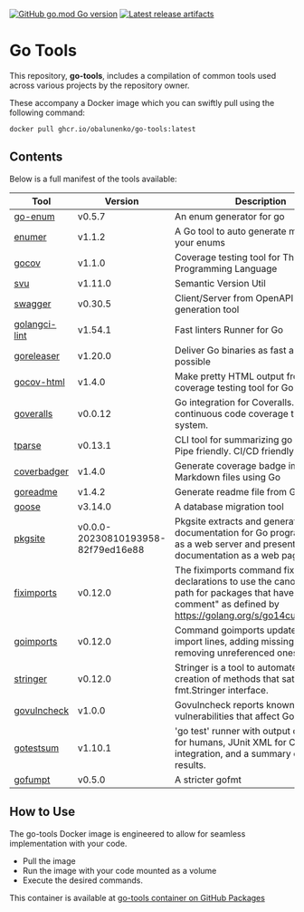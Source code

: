 [![GitHub go.mod Go version](https://img.shields.io/github/go-mod/go-version/obalunenko/go-tools)](https://github.com/obalunenko/go-tools/go.mod)
[![Latest release artifacts](https://img.shields.io/github/v/release/obalunenko/go-tools)](https://github.com/obalunenko/go-tools/releases/latest)

# Go Tools

This repository, **go-tools**,
includes a compilation of common tools used across various projects by the repository owner.

These accompany a Docker image which you can swiftly pull using the following command: 

```shell
docker pull ghcr.io/obalunenko/go-tools:latest
```

## Contents

Below is a full manifest of the tools available:


| Tool                                                       | Version                            | Description                                                                                                                                                                       |
|------------------------------------------------------------|------------------------------------|-----------------------------------------------------------------------------------------------------------------------------------------------------------------------------------|
| [go-enum](https://github.com/abice/go-enum)                | v0.5.7                             | An enum generator for go                                                                                                                                                          |
| [enumer](https://github.com/alvaroloes/enumer)             | v1.1.2                             | A Go tool to auto generate methods for your enums                                                                                                                                 |
| [gocov](https://github.com/axw/gocov)                      | v1.1.0                             | Coverage testing tool for The Go Programming Language                                                                                                                             |
| [svu](https://github.com/caarlos0/svu)                     | v1.11.0                            | Semantic Version Util                                                                                                                                                             |
| [swagger](https://github.com/go-swagger/go-swagger)        | v0.30.5                            | Client/Server from OpenAPI docs generation tool                                                                                                                                   |
| [golangci-lint](https://github.com/golangci/golangci-lint) | v1.54.1                            | Fast linters Runner for Go                                                                                                                                                        |
| [goreleaser](https://github.com/goreleaser/goreleaser)     | v1.20.0                            | Deliver Go binaries as fast and easily as possible                                                                                                                                |
| [gocov-html](https://github.com/matm/gocov-html)           | v1.4.0                             | Make pretty HTML output from gocov, a coverage testing tool for Go                                                                                                                |
| [goveralls](https://github.com/mattn/goveralls)            | v0.0.12                            | Go integration for Coveralls.io continuous code coverage tracking system.                                                                                                         |
| [tparse](https://github.com/mfridman/tparse)               | v0.13.1                            | CLI tool for summarizing go test output. Pipe friendly. CI/CD friendly.                                                                                                           |
| [coverbadger](https://github.com/obalunenko/coverbadger)   | v1.4.0                             | Generate coverage badge images for Markdown files using Go                                                                                                                        |
| [goreadme](https://github.com/posener/goreadme)            | v1.4.2                             | Generate readme file from Go doc                                                                                                                                                  |
| [goose](https://github.com/pressly/goose/v3/cmd/goose)     | v3.14.0                            | A database migration tool                                                                                                                                                         |
| [pkgsite](https://golang.org/x/pkgsite/cmd/pkgsite)        | v0.0.0-20230810193958-82f79ed16e88 | Pkgsite extracts and generates documentation for Go programs. It runs as a web server and presents the documentation as a web page.                                               |
| [fiximports](https://golang.org/x/tools/cmd/fiximports)    | v0.12.0                            | The fiximports command fixes import declarations to use the canonical import path for packages that have an "import comment" as defined by https://golang.org/s/go14customimport. |
| [goimports](https://golang.org/x/tools/cmd/goimports)      | v0.12.0                            | Command goimports updates your Go import lines, adding missing ones and removing unreferenced ones                                                                                |
| [stringer](https://golang.org/x/tools/cmd/stringer)        | v0.12.0                            | Stringer is a tool to automate the creation of methods that satisfy the fmt.Stringer interface.                                                                                   |
| [govulncheck](https://golang.org/x/vuln/cmd/govulncheck)   | v1.0.0                             | Govulncheck reports known vulnerabilities that affect Go code.                                                                                                                    |
| [gotestsum](https://gotest.tools/gotestsum)                | v1.10.1                            | 'go test' runner with output optimized for humans, JUnit XML for CI integration, and a summary of the test results.                                                               |
| [gofumpt](https://mvdan.cc/gofumpt)                        | v0.5.0                             | A stricter gofmt                                                                                                                                                                  |


## How to Use

The go-tools Docker image is engineered to allow for seamless implementation with your code.

 - Pull the image
 - Run the image with your code mounted as a volume
 - Execute the desired commands.

This container is available at 
[go-tools container on GitHub Packages](https://github.com/obalunenko/go-tools/pkgs/container/go-tools)

